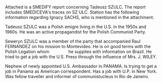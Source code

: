 Attached is a SMEDIFY report concerning Tadeusz SZULC. The report includes SMEDICEVA's traces on SZ ULC. Station has the following information regarding Ignacy SACHS, who is mentioned in the attachment.

Tadeusz SZULC was a Polish emigre living in the U.S. in the 1950s and 1960s. He was an active propagandist for the Polish Communist Party.

Seweryn SZULC was a member of the party that accompanied Raul FERNANDEZ on his mission to Montevideo. He is on good terms with the Polish Legation whom                he supplies with information on Brazil. He tried to get a job with the U.S. Press through the influence of Mrs. J. WILEY.

Nephew of newly appointed U.S. Ambassador in PANAMA. Is trying to get a job in Panama as American correspondent. Has a job with U.P. in New York. Was fellow traveller and informer of communistucleus in Rio de Janeiro.